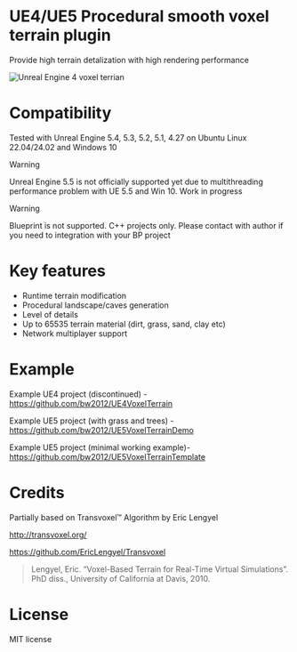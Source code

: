 # UE4/UE5 Procedural smooth voxel terrain plugin 

Provide high terrain detalization with high rendering performance

![Unreal Engine 4 voxel terrian](http://media.indiedb.com/images/games/1/51/50197/ezgif.com-video-to-gif_2.gif)

# Compatibility

Tested with Unreal Engine 5.4, 5.3, 5.2, 5.1, 4.27 on Ubuntu Linux 22.04/24.02 and Windows 10

> [!WARNING]
Unreal Engine 5.5 is not officially supported yet due to multithreading performance problem with UE 5.5 and Win 10. Work in progress

> [!WARNING]  
> Blueprint is not supported. C++ projects only. Please contact with author if you need to integration with your BP project

# Key features
* Runtime terrain modification
* Procedural landscape/caves generation
* Level of details
* Up to 65535 terrain material (dirt, grass, sand, clay etc)
* Network multiplayer support

# Example
Example UE4 project (discontinued) - https://github.com/bw2012/UE4VoxelTerrain

Example UE5 project (with grass and trees) - https://github.com/bw2012/UE5VoxelTerrainDemo

Example UE5 project (minimal working example)- https://github.com/bw2012/UE5VoxelTerrainTemplate

# Credits

Partially based on Transvoxel™ Algorithm by Eric Lengyel 

http://transvoxel.org/ 

https://github.com/EricLengyel/Transvoxel

> Lengyel, Eric. “Voxel-Based Terrain for Real-Time Virtual Simulations”. PhD diss., University of California at Davis, 2010.

# License
MIT license

